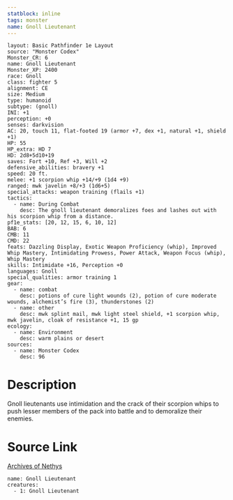 ```yaml
---
statblock: inline
tags: monster
name: Gnoll Lieutenant
---
```

```statblock
layout: Basic Pathfinder 1e Layout
source: "Monster Codex"
Monster_CR: 6
name: Gnoll Lieutenant
Monster_XP: 2400
race: Gnoll
class: fighter 5
alignment: CE
size: Medium
type: humanoid
subtype: (gnoll)
INI: +1
perception: +0
senses: darkvision
AC: 20, touch 11, flat-footed 19 (armor +7, dex +1, natural +1, shield +1)
HP: 55
HP_extra: HD 7
HD: 2d8+5d10+19
saves: Fort +10, Ref +3, Will +2
defensive_abilities: bravery +1
speed: 20 ft.
melee: +1 scorpion whip +14/+9 (1d4 +9)
ranged: mwk javelin +8/+3 (1d6+5)
special_attacks: weapon training (flails +1)
tactics:
  - name: During Combat
    desc: The gnoll lieutenant demoralizes foes and lashes out with his scorpion whip from a distance.
pf1e_stats: [20, 12, 15, 6, 10, 12]
BAB: 6
CMB: 11
CMD: 22
feats: Dazzling Display, Exotic Weapon Proficiency (whip), Improved Whip Mastery, Intimidating Prowess, Power Attack, Weapon Focus (whip), Whip Mastery
skills: Intimidate +16, Perception +0
languages: Gnoll
special_qualities: armor training 1
gear:
  - name: combat
    desc: potions of cure light wounds (2), potion of cure moderate wounds, alchemist’s fire (3), thunderstones (2)
  - name: other
    desc: mwk splint mail, mwk light steel shield, +1 scorpion whip, mwk javelin, cloak of resistance +1, 15 gp
ecology:
  - name: Environment
    desc: warm plains or desert
sources:
  - name: Monster Codex
    desc: 96
```
# Description
Gnoll lieutenants use intimidation and the crack of their scorpion whips to push lesser members of the pack into battle and to demoralize their enemies.
# Source Link
[Archives of Nethys](https://aonprd.com/MonsterDisplay.aspx?ItemName=Gnoll%20Lieutenant)
```encounter-table
name: Gnoll Lieutenant
creatures:
  - 1: Gnoll Lieutenant
```
